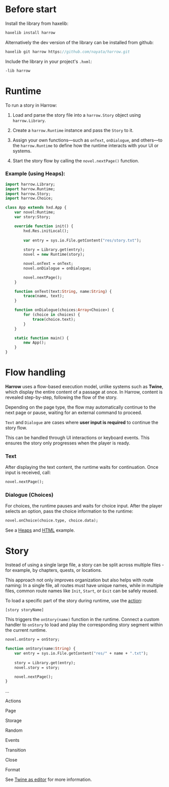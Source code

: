 # Before start

Install the library from haxelib:

```haxe
haxelib install harrow
```

Alternatively the dev version of the library can be installed from github:

```haxe
haxelib git harrow https://github.com/nayata/harrow.git
```

Include the library in your project's `.hxml`:

```haxe
-lib harrow
```



# Runtime

To run a story in Harrow:

1. Load and parse the story file into a `harrow.Story` object using `harrow.Library`.

2. Create a `harrow.Runtime` instance and pass the `Story` to it.

3. Assign your own functions—such as `onText`, `onDialogue`, and others—to the `harrow.Runtime` to define how the runtime interacts with your UI or systems.

4. Start the story flow by calling the `novel.nextPage()` function.

### Example (using Heaps):

```haxe
import harrow.Library;
import harrow.Runtime;
import harrow.Story;
import harrow.Choice;

class App extends hxd.App {
	var novel:Runtime;
	var story:Story;

	override function init() {
		hxd.Res.initLocal();
		
		var entry = sys.io.File.getContent("res/story.txt");
		
		story = Library.get(entry);
		novel = new Runtime(story);

		novel.onText = onText;
		novel.onDialogue = onDialogue;

		novel.nextPage(); 
	}

	function onText(text:String, name:String) {
		trace(name, text);
	}

	function onDialogue(choices:Array<Choice>) {
		for (choice in choices) {
			trace(choice.text);
		}
	}

	static function main() { 
		new App(); 
	}
}
```



# Flow handling

**Harrow** uses a flow-based execution model, unlike systems such as **Twine**, which display the entire content of a passage at once. In Harrow, content is revealed step-by-step, following the flow of the story.

Depending on the page type, the flow may automatically continue to the next page or pause, waiting for an external command to proceed.

`Text` and `Dialogue` are cases where **user input is required** to continue the story flow.

This can be handled through UI interactions or keyboard events. This ensures the story only progresses when the player is ready.

### Text

After displaying the text content, the runtime waits for continuation. Once input is received, call:

```haxe
novel.nextPage();
```

### Dialogue (Choices)

For choices, the runtime pauses and waits for choice input.
After the player selects an option, pass the choice information to the runtime:

```haxe
novel.onChoice(choice.type, choice.data);
```


See a [Heaps](https://github.com/nayata/harrow/blob/main/example/src/App.hx) and [HTML](https://github.com/nayata/harrow-twine/blob/main/src/App.hx) example.



# Story

Instead of using a single large file, a story can be split across multiple files - for example, by chapters, quests, or locations.

This approach not only improves organization but also helps with route naming:
In a single file, all routes must have unique names, while in multiple files, common route names like `Init`, `Start`, or `Exit` can be safely reused.

To load a specific part of the story during runtime, use the [action](https://github.com/nayata/harrow/blob/main/Documentation/Writing.md#actions):

```
[story storyName]
```

This triggers the `onStory(name)` function in the runtime.
Connect a custom handler to `onStory` to load and play the corresponding story segment within the current runtime.

```haxe
novel.onStory = onStory;
```


```haxe
function onStory(name:String) {
	var entry = sys.io.File.getContent("res/" + name + ".txt");
		
	story = Library.get(entry);
	novel.story = story;

	novel.nextPage();
}
```

...

Actions

Page

Storage

Random

Events

Transition

Close

Format

See [Twine as editor](Twine.md) for more information.